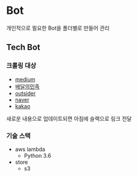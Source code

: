 # Bot
 개인적으로 필요한 Bot을 폴더별로 만들어 관리

## Tech Bot
### 크롤링 대상
 - [medium](https://medium.com/)
 - [배달의민족](http://woowabros.github.io/)
 - [outsider](https://blog.outsider.ne.kr/)
 - [naver](https://d2.naver.com/home)
 - [kakao](http://tech.kakao.com/)

새로운 내용으로 업데이트되면 아침에 슬랙으로 링크 전달

### 기술 스택
 - aws lambda
    - Python 3.6
 - store
    - s3
